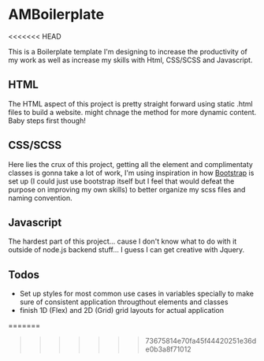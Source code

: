 # AMBoilerplate
<<<<<<< HEAD

This is a Boilerplate template I'm designing to increase the productivity of my work as well as increase my skills with Html, CSS/SCSS and Javascript.

## HTML

The HTML aspect of this project is pretty straight forward using static .html files to build a website. might chnage the method for more dynamic content. Baby steps first though!

## CSS/SCSS

Here lies the crux of this project, getting all the element and complimentaty classes is gonna take a lot of work, I'm using inspiration in how [Bootstrap] is set up (I could just use bootstrap itself but I feel that would defeat the purpose on improving my own skills) to better organize my scss files and naming convention.

## Javascript

The hardest part of this project... cause I don't know what to do with it outside of node.js backend stuff... I guess I can get creative with Jquery.


## Todos 
- Set up styles for most common use cases in variables specially to make sure of consistent application througthout elements and classes
- finish 1D (Flex) and 2D (Grid) grid layouts for actual application
   



[Bootstrap]: <http://twitter.github.com/bootstrap/>
=======
>>>>>>> 73675814e70fa45f44420251e36de0b3a8f71012
